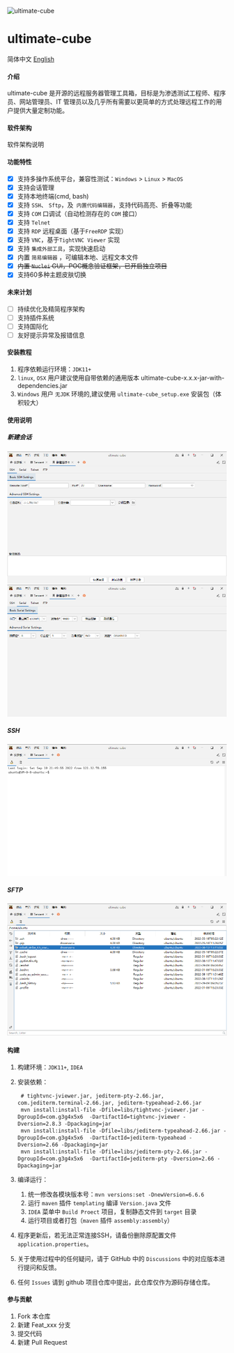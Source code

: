 [//]: # (<p>)

[//]: # (  <img src="doc/img/cube.jpg" alt="G3G4X5X6"/>)

[//]: # (</p>)
![ultimate-cube](https://socialify.git.ci/G3G4X5X6/ultimate-cube/image?description=1&font=KoHo&forks=1&issues=1&language=1&owner=1&pattern=Circuit%20Board&pulls=1&stargazers=1)

# ultimate-cube

简体中文 [English](README.en.md)

#### 介绍

ultimate-cube 是开源的远程服务器管理工具箱，目标是为渗透测试工程师、程序员、网站管理员、IT 管理员以及几乎所有需要以更简单的方式处理远程工作的用户提供大量定制功能。

#### 软件架构

软件架构说明

#### 功能特性

- [x] 支持多操作系统平台，兼容性测试：`Windows` > `Linux` > `MacOS`
- [x] 支持会话管理
- [x] 支持本地终端(cmd, bash)
- [x] 支持 `SSH`、 `Sftp`，及` 内置代码编辑器`，支持代码高亮、折叠等功能
- [x] 支持  `COM`  口调试（自动检测存在的 `COM` 接口）
- [x] 支持 `Telnet`
- [x] 支持 `RDP` 远程桌面（基于`FreeRDP` 实现）
- [x] 支持 `VNC`，基于`TightVNC Viewer` 实现
- [x] 支持 `集成外部工具`，实现快速启动
- [x] 内置 `简易编辑器` ，可编辑本地、远程文本文件
- [x] <del>内置 `Nuclei` GUI，POC概念验证框架，已开启独立项目</del>
- [x] 支持60多种主题皮肤切换

#### 未来计划

- [ ] 持续优化及精简程序架构
- [ ] 支持插件系统
- [ ] 支持国际化
- [ ] 友好提示异常及报错信息

#### 安装教程

1. 程序依赖运行环境：`JDK11+`
1. `linux`, `OSX` 用户建议使用自带依赖的通用版本 ultimate-cube-x.x.x-jar-with-dependencies.jar
1. `Windows` 用户 `无JDK` 环境的,建议使用 `ultimate-cube_setup.exe` 安装包（体积较大）

#### 使用说明

##### 新建会话

![SSH](doc/img/img_2.png)
![Serial](doc/img/img_3.png)

##### SSH

![img.png](doc/img/img.png)

##### SFTP

![img.png](doc/img/img_1.png)

#### 构建

1. 构建环境：`JDK11+`, `IDEA`
2. 安装依赖：
   ```shell
    # tightvnc-jviewer.jar, jediterm-pty-2.66.jar, com.jediterm.terminal-2.66.jar, jediterm-typeahead-2.66.jar
    mvn install:install-file -Dfile=libs/tightvnc-jviewer.jar -DgroupId=com.g3g4x5x6  -DartifactId=tightvnc-jviewer -Dversion=2.8.3 -Dpackaging=jar
    mvn install:install-file -Dfile=libs/jediterm-typeahead-2.66.jar -DgroupId=com.g3g4x5x6  -DartifactId=jediterm-typeahead -Dversion=2.66 -Dpackaging=jar
    mvn install:install-file -Dfile=libs/jediterm-pty-2.66.jar -DgroupId=com.g3g4x5x6  -DartifactId=jediterm-pty -Dversion=2.66 -Dpackaging=jar
   ```
3. 编译运行：
    1. 统一修改各模块版本号：`mvn versions:set -DnewVersion=6.6.6`
    2. 运行 `maven` 插件 `templating` 编译 `Version.java` 文件
    3. `IDEA` 菜单中 `Build Proect` 项目，复制静态文件到 `target` 目录
    4. 运行项目或者打包（`maven` 插件 `assembly:assembly`）


1. 程序更新后，若无法正常连接SSH，请备份删除原配置文件 `application.properties`。
2. 关于使用过程中的任何疑问，请于 GitHub 中的 `Discussions` 中的对应版本进行提问和反馈。
3. 任何 `Issues` 请到 github 项目仓库中提出，此仓库仅作为源码存储仓库。

#### 参与贡献

1. Fork 本仓库
2. 新建 Feat_xxx 分支
3. 提交代码
4. 新建 Pull Request


